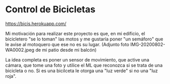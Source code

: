 
# Control de Bicicletas

https://bicis.herokuapp.com/

Mi motivación para realizar este proyecto es que, en mi edificio, el bicicletero "se lo toman" las motos y me gustaría poner "un semáforo" que le avise al motoquero que ese no es su lugar. (Adjunto foto IMG-20200802-WA0002.jpeg de mi patio desde mi balcón)

La idea completa es poner un sensor de movimiento, que active una cámara, que tome una foto y utilice el ML que reconozca si se trata de una bicicleta o no.  Si es una bicilceta le otorga una "luz verde" si no  una "luz roja". 

